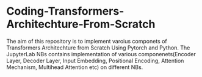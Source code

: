 # Coding-Transformers-Architechture-From-Scratch
The aim of this repository is to implement varoius componets of  Transformers Architechture from Scratch Using Pytorch and Python. The JupyterLab NBs contains implementation of various componenets(Encoder Layer, Decoder Layer, Input Embedding, Positional Encoding, Attention Mechanism, Multihead Attention etc) on different NBs. 
